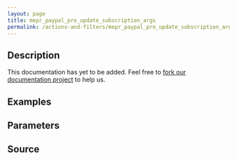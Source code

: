 ```yaml
---
layout: page
title: mepr_paypal_pro_update_subscription_args
permalink: /actions-and-filters/mepr_paypal_pro_update_subscription_args/
---
```


## Description

This documentation has yet to be added. Feel free to [fork our documentation project](https://github.com/caseproof/memberpress-docs) to help us.

## Examples


## Parameters


## Source

